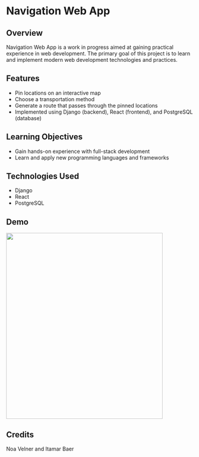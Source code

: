 # Navigation Web App

## Overview
Navigation Web App is a work in progress aimed at gaining practical experience in web development. The primary goal of this project is to learn and implement modern web development technologies and practices.

## Features
- Pin locations on an interactive map
- Choose a transportation method
- Generate a route that passes through the pinned locations
- Implemented using Django (backend), React (frontend), and PostgreSQL (database)

## Learning Objectives
- Gain hands-on experience with full-stack development
- Learn and apply new programming languages and frameworks

## Technologies Used
- Django
- React
- PostgreSQL

## Demo

<img src="./demo/demo.gif" width="421" height="500">

## Credits
Noa Velner and Itamar Baer